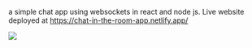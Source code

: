 a simple chat app using websockets in react and node js. 
Live website deployed at  https://chat-in-the-room-app.netlify.app/

![](chat.gif)
